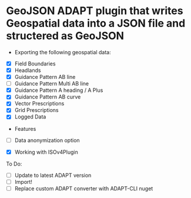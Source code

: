 # GeoJSON ADAPT plugin that writes Geospatial data into a JSON file and structered as GeoJSON

- Exporting the following geospatial data:
- [X] Field Boundaries
- [X] Headlands
- [X] Guidance Pattern AB line
- [ ] Guidance Pattern Multi AB line
- [X] Guidance Pattern A heading / A Plus
- [X] Guidance Pattern AB curve
- [X] Vector Prescriptions
- [X] Grid Prescriptions
- [X] Logged Data

- Features
- [ ] Data anonymization option
- [X] Working with ISOv4Plugin


To Do:

- [ ] Update to latest ADAPT version
- [ ] Import!
- [ ] Replace custom ADAPT converter with ADAPT-CLI nuget
